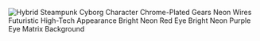 ![Hybrid Steampunk Cyborg Character Chrome-Plated Gears Neon Wires Futuristic High-Tech Appearance Bright Neon Red Eye Bright Neon Purple Eye Matrix Background](https://github.com/user-attachments/assets/5d6383bd-2a36-44ea-a1c5-6b82dc28dee1)
